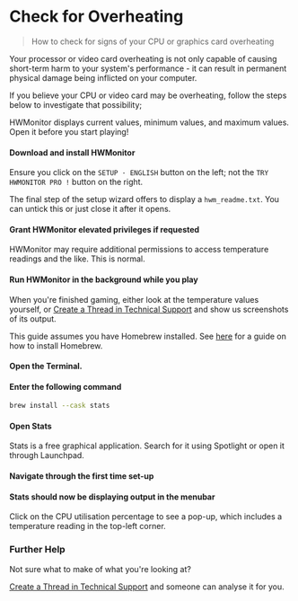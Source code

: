 # Check for Overheating

> How to check for signs of your CPU or graphics card overheating

Your processor or video card overheating is not only capable of causing short-term harm to your system's performance - it can result in permanent physical damage being inflicted on your computer.

If you believe your CPU or video card may be overheating, follow the steps below to investigate that possibility;

<tabs className="w-full">
<tabs-item icon="i-lucide-grid-2x2" label="Windows">
<steps level="4">
<tip>

HWMonitor displays current values, minimum values, and maximum values. Open it before you start playing!

</tip>

#### Download and install HWMonitor

<tip>

Ensure you click on the `SETUP · ENGLISH` button on the left; not the `TRY HWMONITOR PRO !` button on the right.

</tip>

The final step of the setup wizard offers to display a `hwm_readme.txt`. You can untick this or just close it after it opens.

#### Grant HWMonitor elevated privileges if requested

<note>

HWMonitor may require additional permissions to access temperature readings and the like. This is normal.

</note>

#### Run HWMonitor in the background while you play

When you're finished gaming, either look at the temperature values yourself, or [Create a Thread in Technical Support](/miscellaneous/other/create-a-thread-in-technical-support) and show us screenshots of its output.

</steps>
</tabs-item>

<tabs-item icon="i-lucide-apple" label="macOS">
<steps level="4">
<note>

This guide assumes you have Homebrew installed. See [here](/miscellaneous/mac/homebrew-install) for a guide on how to install Homebrew.

</note>

#### Open the Terminal.

#### Enter the following command

```bash [Terminal]
brew install --cask stats
```

#### Open Stats

<note>

Stats is a free graphical application. Search for it using Spotlight or open it through Launchpad.

</note>

#### Navigate through the first time set-up

#### Stats should now be displaying output in the menubar

<tip>

Click on the CPU utilisation percentage to see a pop-up, which includes a temperature reading in the top-left corner.

</tip>
</steps>
</tabs-item>
</tabs>

### Further Help

Not sure what to make of what you're looking at?

[Create a Thread in Technical Support](/miscellaneous/other/create-a-thread-in-technical-support) and someone can analyse it for you.
